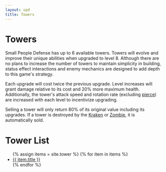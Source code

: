 ```yaml
---
layout: spd
title: Towers
---
```


# Towers

Small People Defense has up to 6 available towers. Towers will evolve and improve their unique abilities when upgraded to level 8. Although there are no plans to increase the number of towers to maintain simplicity in building, status effect interactions and enemy mechanics are designed to add depth to this game's strategy.

Each upgrade will cost twice the previous upgrade. Level increases will grant damage relative to its cost and 20% more maximum health. Additionally, the tower's attack speed and rotation rate (excluding [pierce](/spd/tower/pierce)) are increased with each level to incentivize upgrading.

Selling a tower will only return 80% of its original value including its upgrades. If a tower is destroyed by the [Kraken](/spd/boss/kraken) or [Zombie](/spd/enemy/zombie), it is automatically sold.

# Tower List

<ul>
  {% assign items = site.tower %}
  {% for item in items %}
    <li><a href="{{ item.url }}">{{ item.title }}</a></li>
  {% endfor %}
<ul>
